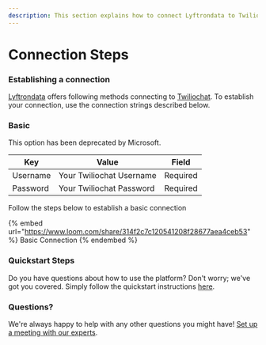 ```yaml
---
description: This section explains how to connect Lyftrondata to Twiliochat.
---
```


# Connection Steps

### Establishing a connection

[Lyftrondata](https://www.lyftrondata.com) offers following methods connecting to [Twiliochat](https://www.lyftrondata.com/integration/business-analytics/twillio/). To establish your connection, use the connection strings described below.

### Basic

This option has been deprecated by Microsoft.

| Key      | Value                    | Field    |
| -------- | ------------------------ | -------- |
| Username | Your Twiliochat Username | Required |
| Password | Your Twiliochat Password | Required |

Follow the steps below to establish a basic connection

{% embed url="https://www.loom.com/share/314f2c7c120541208f28677aea4ceb53" %}
Basic Connection
{% endembed %}

### Quickstart Steps

Do you have questions about how to use the platform? Don't worry; we've got you covered. Simply follow the quickstart instructions [here](./).

### Questions? <a href="#questions" id="questions"></a>

We're always happy to help with any other questions you might have! [Set up a meeting with our experts](https://www.lyftrondata.com/book-a-meeting/).
